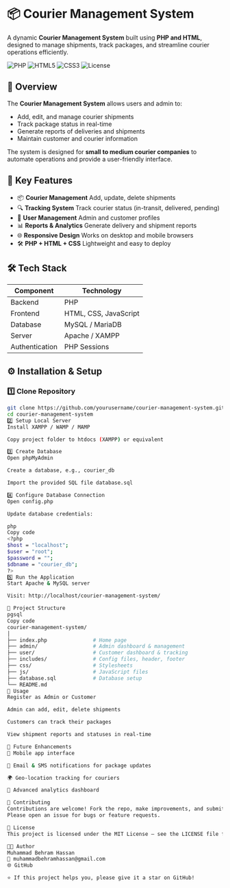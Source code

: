# 📦 Courier Management System

 A dynamic **Courier Management System** built using **PHP and HTML**, designed to manage shipments, track packages, and streamline courier operations efficiently.

![PHP](https://img.shields.io/badge/PHP-8.2-blue?logo=php)
![HTML5](https://img.shields.io/badge/HTML5-orange?logo=html5)
![CSS3](https://img.shields.io/badge/CSS3-blue?logo=css3)
![License](https://img.shields.io/badge/License-MIT-brightgreen)


## 🧩 Overview

The **Courier Management System** allows users and admin to:

- Add, edit, and manage courier shipments  
- Track package status in real-time  
- Generate reports of deliveries and shipments  
- Maintain customer and courier information  

The system is designed for **small to medium courier companies** to automate operations and provide a user-friendly interface.



## 🎯 Key Features

- 📦 **Courier Management**   Add, update, delete shipments  
- 🔍 **Tracking System**   Track courier status (in-transit, delivered, pending)  
- 👤 **User Management**  Admin and customer profiles  
- 📊 **Reports & Analytics**   Generate delivery and shipment reports  
- 🌐 **Responsive Design**  Works on desktop and mobile browsers  
- 🛠️ **PHP + HTML + CSS**  Lightweight and easy to deploy  



## 🛠️ Tech Stack

| Component     | Technology        |
|---------------|-----------------|
| Backend       | PHP               |
| Frontend      | HTML, CSS, JavaScript |
| Database      | MySQL / MariaDB   |
| Server        | Apache / XAMPP    |
| Authentication| PHP Sessions      |



## ⚙️ Installation & Setup

### 1️⃣ Clone Repository
```bash
git clone https://github.com/yourusername/courier-management-system.git
cd courier-management-system
2️⃣ Setup Local Server
Install XAMPP / WAMP / MAMP

Copy project folder to htdocs (XAMPP) or equivalent

3️⃣ Create Database
Open phpMyAdmin

Create a database, e.g., courier_db

Import the provided SQL file database.sql

4️⃣ Configure Database Connection
Open config.php

Update database credentials:

php
Copy code
<?php
$host = "localhost";
$user = "root";
$password = "";
$dbname = "courier_db";
?>
5️⃣ Run the Application
Start Apache & MySQL server

Visit: http://localhost/courier-management-system/

📁 Project Structure
pgsql
Copy code
courier-management-system/
│
├── index.php               # Home page
├── admin/                  # Admin dashboard & management
├── user/                   # Customer dashboard & tracking
├── includes/               # Config files, header, footer
├── css/                    # Stylesheets
├── js/                     # JavaScript files
├── database.sql            # Database setup
└── README.md
🚀 Usage
Register as Admin or Customer

Admin can add, edit, delete shipments

Customers can track their packages

View shipment reports and statuses in real-time

🔮 Future Enhancements
📱 Mobile app interface

🔔 Email & SMS notifications for package updates

🌍 Geo-location tracking for couriers

💾 Advanced analytics dashboard

🤝 Contributing
Contributions are welcome! Fork the repo, make improvements, and submit a pull request.
Please open an issue for bugs or feature requests.

📜 License
This project is licensed under the MIT License — see the LICENSE file for details.

👨‍💻 Author
Muhammad Behram Hassan
📧 muhammadbehramhassan@gmail.com
🌐 GitHub

⭐ If this project helps you, please give it a star on GitHub!






